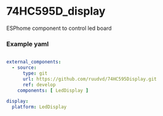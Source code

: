 # 74HC595D_display
ESPhome component to control led board

### Example yaml
```yaml

external_components:
  - source:
      type: git
      url: https://github.com/ruudvd/74HC595Display.git
      ref: develop
    components: [ LedDisplay ]

display:
  platform: LedDisplay

```
